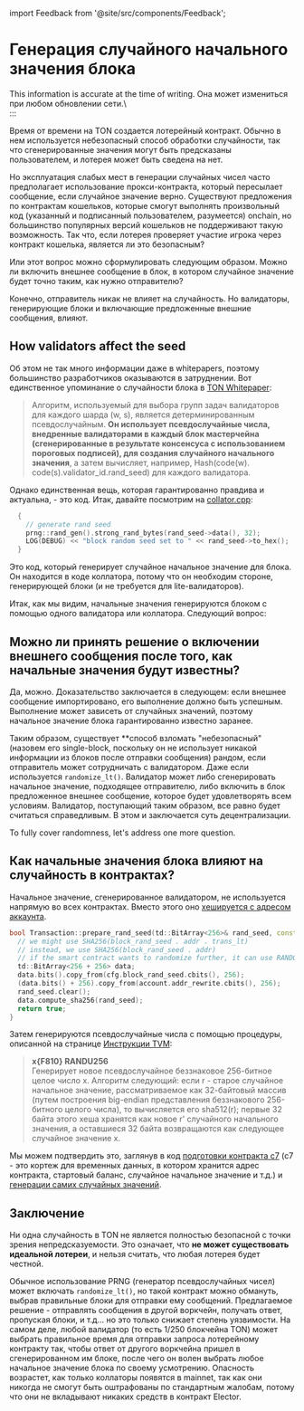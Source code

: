 import Feedback from '@site/src/components/Feedback';

# Генерация случайного начального значения блока

This information is accurate at the time of writing. Она может измениться при любом обновлении сети.\\\
:::

Время от времени на TON создается лотерейный контракт. Обычно в нем используется небезопасный способ обработки случайности, так что сгенерированные значения могут быть предсказаны пользователем, и лотерея может быть сведена на нет.

Но эксплуатация слабых мест в генерации случайных чисел часто предполагает использование прокси-контракта, который пересылает сообщение, если случайное значение верно. Существуют предложения по контрактам кошельков, которые смогут выполнять произвольный код (указанный и подписанный пользователем, разумеется) onchain, но большинство популярных версий кошельков не поддерживают такую возможность. Так что, если лотерея проверяет участие игрока через контракт кошелька, является ли это безопасным?

Или этот вопрос можно сформулировать следующим образом. Можно ли включить внешнее сообщение в блок, в котором случайное значение будет точно таким, как нужно отправителю?

Конечно, отправитель никак не влияет на случайность. Но валидаторы, генерирующие блоки и включающие предложенные внешние сообщения, влияют.

## How validators affect the seed

Об этом не так много информации даже в whitepapers, поэтому большинство разработчиков оказываются в затруднении. Вот единственное упоминание о случайности блока в [TON Whitepaper](https://docs.ton.org/ton.pdf):

> Алгоритм, используемый для выбора групп задач валидаторов для каждого шарда (w, s), является детерминированным псевдослучайным. **Он использует псевдослучайные числа, внедренные валидаторами в каждый блок мастерчейна (сгенерированные в результате консенсуса с использованием пороговых подписей), для создания случайного начального значения**, а затем вычисляет, например, Hash(code(w). code(s).validator_id.rand_seed) для каждого валидатора.

Однако единственная вещь, которая гарантированно правдива и актуальна, - это код. Итак, давайте посмотрим на [collator.cpp](https://github.com/ton-blockchain/ton/blob/f59c363ab942a5ddcacd670c97c6fbd023007799/validator/impl/collator.cpp#L1590):

```cpp
  {
    // generate rand seed
    prng::rand_gen().strong_rand_bytes(rand_seed->data(), 32);
    LOG(DEBUG) << "block random seed set to " << rand_seed->to_hex();
  }
```

Это код, который генерирует случайное начальное значение для блока. Он находится в коде коллатора, потому что он необходим стороне, генерирующей блоки (и не требуется для lite-валидаторов).

Итак, как мы видим, начальные значения генерируются блоком с помощью одного валидатора или коллатора. Следующий вопрос:

## Можно ли принять решение о включении внешнего сообщения после того, как начальные значения будут известны?

Да, можно. Доказательство заключается в следующем: если внешнее сообщение импортировано, его выполнение должно быть успешным. Выполнение может зависеть от случайных значений, поэтому начальное значение блока гарантированно известно заранее.

Таким образом, существует \*\*способ взломать "небезопасный" (назовем его single-block, поскольку он не использует никакой информации из блоков после отправки сообщения) рандом, если отправитель может сотрудничать с валидатором. Даже если используется `randomize_lt()`. Валидатор может либо сгенерировать начальное значение, подходящее отправителю, либо включить в блок предложенное внешнее сообщение, которое будет удовлетворять всем условиям. Валидатор, поступающий таким образом, все равно будет считаться справедливым. В этом и заключается суть децентрализации.

To fully cover randomness, let's address one more question.

## Как начальные значения блока влияют на случайность в контрактах?

Начальное значение, сгенерированное валидатором, не используется напрямую во всех контрактах. Вместо этого оно [хешируется с адресом аккаунта](https://github.com/ton-blockchain/ton/blob/f59c363ab942a5ddcacd670c97c6fbd023007799/crypto/block/transaction.cpp#L876).

```cpp
bool Transaction::prepare_rand_seed(td::BitArray<256>& rand_seed, const ComputePhaseConfig& cfg) const {
  // we might use SHA256(block_rand_seed . addr . trans_lt)
  // instead, we use SHA256(block_rand_seed . addr)
  // if the smart contract wants to randomize further, it can use RANDOMIZE instruction
  td::BitArray<256 + 256> data;
  data.bits().copy_from(cfg.block_rand_seed.cbits(), 256);
  (data.bits() + 256).copy_from(account.addr_rewrite.cbits(), 256);
  rand_seed.clear();
  data.compute_sha256(rand_seed);
  return true;
}
```

Затем генерируются псевдослучайные числа с помощью процедуры, описанной на странице [Инструкции TVM](/v3/documentation/tvm/instructions#F810):

> **x\{F810} RANDU256**\
> Генерирует новое псевдослучайное беззнаковое 256-битное целое число x. Алгоритм следующий: если r - старое случайное начальное значение, рассматриваемое как 32-байтовый массив (путем построения big-endian представления беззнакового 256-битного целого числа), то вычисляется его sha512(r); первые 32 байта этого хеша хранятся как новое r' случайного начального значения, а оставшиеся 32 байта возвращаются как следующее случайное значение x.

Мы можем подтвердить это, заглянув в код [подготовки контракта c7](https://github.com/ton-blockchain/ton/blob/master/crypto/block/transaction.cpp#L903) (c7 - это кортеж для временных данных, в котором хранится адрес контракта, стартовый баланс, случайное начальное значение и т.д.) и [генерации самих случайных значений](https://github.com/ton-blockchain/ton/blob/master/crypto/vm/tonops.cpp#L217-L268).

## Заключение

Ни одна случайность в TON не является полностью безопасной с точки зрения непредсказуемости. Это означает, что **не может существовать идеальной лотереи**, и нельзя считать, что любая лотерея будет честной.

Обычное использование PRNG (генератор псевдослучайных чисел) может включать `randomize_lt()`, но такой контракт можно обмануть, выбрав правильные блоки для отправки ему сообщений. Предлагаемое решение - отправлять сообщения в другой воркчейн, получать ответ, пропуская блоки, и т.д... но это только снижает степень уязвимости. На самом деле, любой валидатор (то есть 1/250 блокчейна TON) может выбрать правильное время для отправки запроса лотерейному контракту так, чтобы ответ от другого воркчейна пришел в сгенерированном им блоке, после чего он волен выбрать любое начальное значение блока по своему усмотрению. Опасность возрастет, как только коллаторы появятся в mainnet, так как они никогда не смогут быть оштрафованы по стандартным жалобам, потому что они не вкладывают никаких средств в контракт Elector.

<!-- TODO: Find an example contract using random without any additions and demonstrate how to determine the result of RANDU256 knowing the block random seed (include a link to dton.io to show the generated value). -->  

<!-- TODO: Next article. "Let's proceed to writing a tool that exploits this. It will attach to a validator and include proposed external messages in blocks satisfying specific conditions—provided a fee is paid." -->  

<Feedback />

